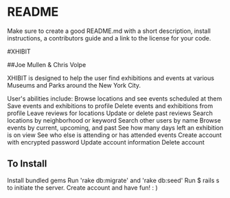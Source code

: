 # README

Make sure to create a good README.md with a short description, install instructions, a contributors guide and a link to the license for your code.

#XHIBIT

##Joe Mullen & Chris Volpe

XHIBIT is designed to help the user find exhibitions and events at various Museums and Parks around the New York City.

User's abilities include:
Browse locations and see events scheduled at them
Save events and exhibitions to profile
Delete events and exhibitions from profile
Leave reviews for locations
Update or delete past reviews
Search locations by neighborhood or keyword
Search other users by name
Browse events by current, upcoming, and past
See how many days left an exhibition is on view
See who else is attending or has attended events
Create account with encrypted password
Update account information
Delete account

## To Install
Install bundled gems
Run 'rake db:migrate' and 'rake db:seed'
Run $ rails s to initiate the server.
Create account and have fun!  : )
